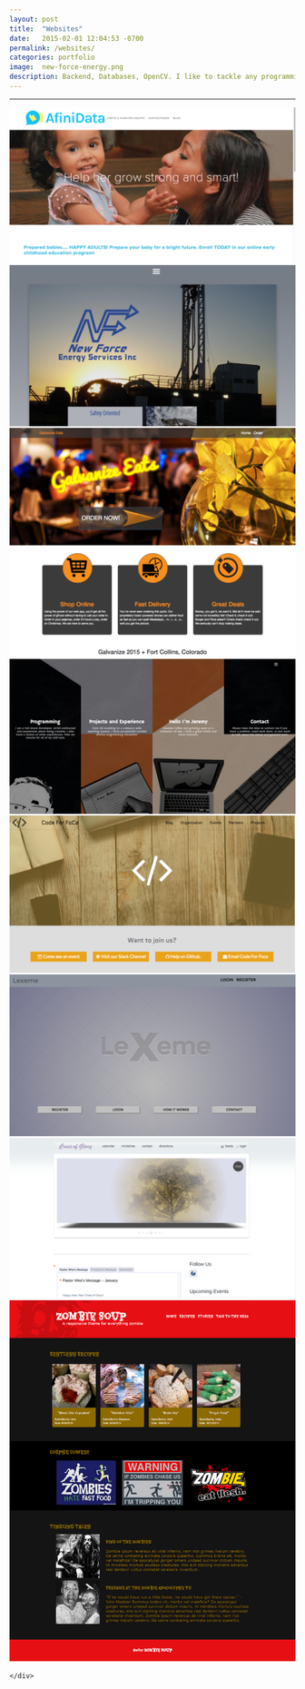```yaml
---
layout: post
title:  "Websites"
date:   2015-02-01 12:04:53 -0700
permalink: /websites/
categories: portfolio
image:	new-force-energy.png
description: Backend, Databases, OpenCV. I like to tackle any programming problem and learn new tech. But I enjoy the front-end user experience the most. Being creative, awesome CSS, and making functional eye-candy is something I could do every day.
---
```


<div class="row">
	<div class="col-xs-12 col-sm-12 col-md-9 col-md-offset-1 col-lg-9 col-lg-offset-1">
		<hr/>
		<div class="col-xs-6 col-sm-6 col-md-6 col-lg-6">
			<a href="http://afinidata.com/"><img class="repeating-post-image" src="/assets/images/afinidata.png"/></a>
			<a href="/new-force-energy/"><img class="repeating-post-image" src="/assets/images/new-force-energy.png"/></a>
			<a href="https://gschool-eats-jeremy.firebaseapp.com/"><img class="repeating-post-image" src="/assets/images/galvanize-eats.png"/></a>
			<a href="http://jeremyroelfs.com/projects/sliding-panels-template"><img class="repeating-post-image" src="/assets/images/portfolio-example.png"/></a>
		</div>
		<div class="col-xs-6 col-sm-6 col-md-6 col-lg-6">
			<a href="/code-for-foco/"><img class="repeating-post-image" src="/assets/images/code-for-foco.png"/></a>
			<a href="https://lexeme.tech/"><img class="repeating-post-image" src="/assets/images/lexeme-tech.png"/></a>
			<a href="https://crossofglorydenver.org/"><img class="repeating-post-image" src="/assets/images/cross-of-glory.png"/></a>
			<a href="/zombie-soup/"><img class="repeating-post-image" src="/assets/images/zombie-soup.png"/></a>
		</div>
		
	</div>
</div>
